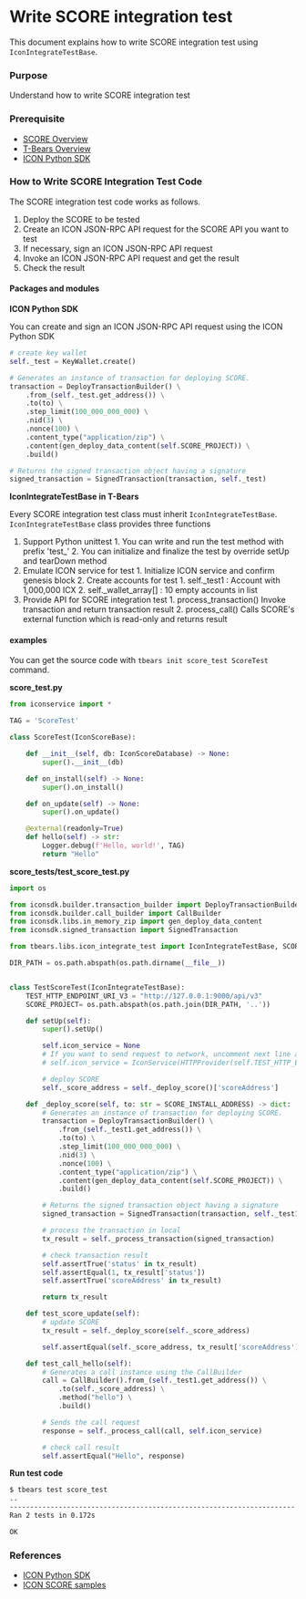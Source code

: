 # Write SCORE integration test

This document explains how to write SCORE integration test using `IconIntegrateTestBase`.

### Purpose

Understand how to write SCORE integration test

### Prerequisite

* [SCORE Overview](score-overview)
* [T-Bears Overview](tbears-overview) 
* [ICON Python SDK](python-sdk)

### How to Write SCORE Integration Test Code

The SCORE integration test code works as follows.

1. Deploy the SCORE to be tested
2. Create an ICON JSON-RPC API request for the SCORE API you want to test
3. If necessary, sign an ICON JSON-RPC API request
4. Invoke an ICON JSON-RPC API request and get the result
5. Check the result

#### Packages and modules

**ICON Python SDK**

You can create and sign an ICON JSON-RPC API request using the ICON Python SDK

```python
# create key wallet
self._test = KeyWallet.create()

# Generates an instance of transaction for deploying SCORE.
transaction = DeployTransactionBuilder() \
    .from_(self._test.get_address()) \
    .to(to) \
    .step_limit(100_000_000_000) \
    .nid(3) \
    .nonce(100) \
    .content_type("application/zip") \
    .content(gen_deploy_data_content(self.SCORE_PROJECT)) \
    .build()

# Returns the signed transaction object having a signature
signed_transaction = SignedTransaction(transaction, self._test)
```

**IconIntegrateTestBase in T-Bears**

Every SCORE integration test class must inherit `IconIntegrateTestBase`. `IconIntegrateTestBase` class provides three functions

1. Support Python unittest 1. You can write and run the test method with prefix 'test\_' 2. You can initialize and finalize the test by override setUp and tearDown method
2. Emulate ICON service for test 1. Initialize ICON service and confirm genesis block 2. Create accounts for test 1. self.\_test1 : Account with 1,000,000 ICX 2. self.\_wallet\_array\[\] : 10 empty accounts in list
3. Provide API for SCORE integration test 1. process\_transaction\(\) Invoke transaction and return transaction result 2. process\_call\(\) Calls SCORE's external function which is read-only and returns result

#### examples

You can get the source code with `tbears init score_test ScoreTest` command.

**score\_test.py**

```python
from iconservice import *

TAG = 'ScoreTest'

class ScoreTest(IconScoreBase):

    def __init__(self, db: IconScoreDatabase) -> None:
        super().__init__(db)

    def on_install(self) -> None:
        super().on_install()

    def on_update(self) -> None:
        super().on_update()

    @external(readonly=True)
    def hello(self) -> str:
        Logger.debug(f'Hello, world!', TAG)
        return "Hello"
```

**score\_tests/test\_score\_test.py**

```python
import os

from iconsdk.builder.transaction_builder import DeployTransactionBuilder
from iconsdk.builder.call_builder import CallBuilder
from iconsdk.libs.in_memory_zip import gen_deploy_data_content
from iconsdk.signed_transaction import SignedTransaction

from tbears.libs.icon_integrate_test import IconIntegrateTestBase, SCORE_INSTALL_ADDRESS

DIR_PATH = os.path.abspath(os.path.dirname(__file__))


class TestScoreTest(IconIntegrateTestBase):
    TEST_HTTP_ENDPOINT_URI_V3 = "http://127.0.0.1:9000/api/v3"
    SCORE_PROJECT= os.path.abspath(os.path.join(DIR_PATH, '..'))

    def setUp(self):
        super().setUp()

        self.icon_service = None
        # If you want to send request to network, uncomment next line and set self.TEST_HTTP_ENDPOINT_URI_V3
        # self.icon_service = IconService(HTTPProvider(self.TEST_HTTP_ENDPOINT_URI_V3))

        # deploy SCORE
        self._score_address = self._deploy_score()['scoreAddress']

    def _deploy_score(self, to: str = SCORE_INSTALL_ADDRESS) -> dict:
        # Generates an instance of transaction for deploying SCORE.
        transaction = DeployTransactionBuilder() \
            .from_(self._test1.get_address()) \
            .to(to) \
            .step_limit(100_000_000_000) \
            .nid(3) \
            .nonce(100) \
            .content_type("application/zip") \
            .content(gen_deploy_data_content(self.SCORE_PROJECT)) \
            .build()

        # Returns the signed transaction object having a signature
        signed_transaction = SignedTransaction(transaction, self._test1)

        # process the transaction in local
        tx_result = self._process_transaction(signed_transaction)

        # check transaction result
        self.assertTrue('status' in tx_result)
        self.assertEqual(1, tx_result['status'])
        self.assertTrue('scoreAddress' in tx_result)

        return tx_result

    def test_score_update(self):
        # update SCORE
        tx_result = self._deploy_score(self._score_address)

        self.assertEqual(self._score_address, tx_result['scoreAddress'])

    def test_call_hello(self):
        # Generates a call instance using the CallBuilder
        call = CallBuilder().from_(self._test1.get_address()) \
            .to(self._score_address) \
            .method("hello") \
            .build()

        # Sends the call request
        response = self._process_call(call, self.icon_service)

        # check call result
        self.assertEqual("Hello", response)
```

**Run test code**

```bash
$ tbears test score_test
..
----------------------------------------------------------------------
Ran 2 tests in 0.172s

OK
```

### References

* [ICON Python SDK](python-sdk)
* [ICON SCORE samples](sample-scores)

